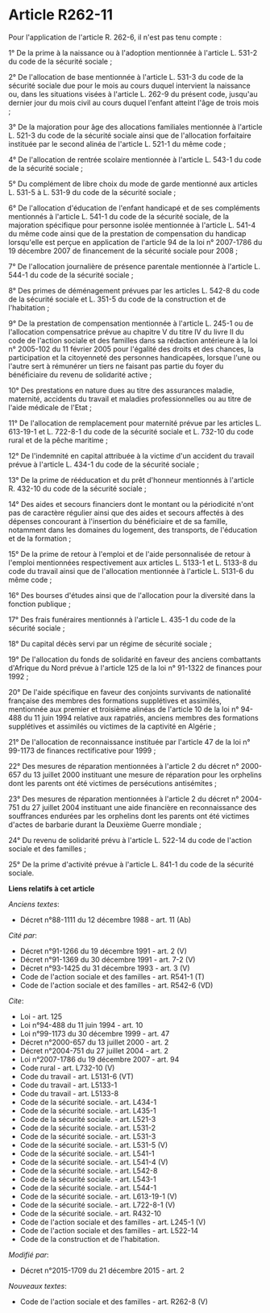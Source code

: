 # Article R262-11

Pour l'application de l'article R. 262-6, il n'est pas tenu compte : 

1° De la prime à la naissance ou à l'adoption mentionnée à l'article L. 531-2 du code de la sécurité sociale ; 

2° De l'allocation de base mentionnée à l'article L. 531-3 du code de la sécurité sociale due pour le mois au cours duquel
intervient la naissance ou, dans les situations visées à l'article L. 262-9 du présent code, jusqu'au dernier jour du mois
civil au cours duquel l'enfant atteint l'âge de trois mois ; 

3° De la majoration pour âge des allocations familiales mentionnée à l'article L. 521-3 du code de la sécurité sociale ainsi
que de l'allocation forfaitaire instituée par le second alinéa de l'article L. 521-1 du même code ; 

4° De l'allocation de rentrée scolaire mentionnée à l'article L. 543-1 du code de la sécurité sociale ; 

5° Du complément de libre choix du mode de garde mentionné aux articles L. 531-5 à L. 531-9 du code de la sécurité sociale ; 

6° De l'allocation d'éducation de l'enfant handicapé et de ses compléments mentionnés à l'article L. 541-1 du code de la
sécurité sociale, de la majoration spécifique pour personne isolée mentionnée à l'article L. 541-4 du même code ainsi que de
la prestation de compensation du handicap lorsqu'elle est perçue en application de l'article 94 de la loi n° 2007-1786 du 19
décembre 2007 de financement de la sécurité sociale pour 2008 ; 

7° De l'allocation journalière de présence parentale mentionnée à l'article L. 544-1 du code de la sécurité sociale ; 

8° Des primes de déménagement prévues par les articles L. 542-8 du code de la sécurité sociale et L. 351-5 du code de la
construction et de l'habitation ; 

9° De la prestation de compensation mentionnée à l'article L. 245-1 ou de l'allocation compensatrice prévue au chapitre V du
titre IV du livre II du code de l'action sociale et des familles dans sa rédaction antérieure à la loi n° 2005-102 du 11
février 2005 pour l'égalité des droits et des chances, la participation et la citoyenneté des personnes handicapées, lorsque
l'une ou l'autre sert à rémunérer un tiers ne faisant pas partie du foyer du bénéficiaire du revenu de solidarité active ; 

10° Des prestations en nature dues au titre des assurances maladie, maternité, accidents du travail et maladies
professionnelles ou au titre de l'aide médicale de l'Etat ; 

11° De l'allocation de remplacement pour maternité prévue par les articles L. 613-19-1 et L. 722-8-1 du code de la sécurité
sociale et L. 732-10 du code rural et de la pêche maritime ; 

12° De l'indemnité en capital attribuée à la victime d'un accident du travail prévue à l'article L. 434-1 du code de la
sécurité sociale ; 

13° De la prime de rééducation et du prêt d'honneur mentionnés à l'article R. 432-10 du code de la sécurité sociale ; 

14° Des aides et secours financiers dont le montant ou la périodicité n'ont pas de caractère régulier ainsi que des aides et
secours affectés à des dépenses concourant à l'insertion du bénéficiaire et de sa famille, notamment dans les domaines du
logement, des transports, de l'éducation et de la formation ; 

15° De la prime de retour à l'emploi et de l'aide personnalisée de retour à l'emploi mentionnées respectivement aux articles
L. 5133-1 et L. 5133-8 du code du travail ainsi que de l'allocation mentionnée à l'article L. 5131-6 du même code ; 

16° Des bourses d'études ainsi que de l'allocation pour la diversité dans la fonction publique ; 

17° Des frais funéraires mentionnés à l'article L. 435-1 du code de la sécurité sociale ; 

18° Du capital décès servi par un régime de sécurité sociale ; 

19° De l'allocation du fonds de solidarité en faveur des anciens combattants d'Afrique du Nord prévue à l'article 125 de la
loi n° 91-1322 de finances pour 1992 ; 

20° De l'aide spécifique en faveur des conjoints survivants de nationalité française des membres des formations supplétives
et assimilés, mentionnée aux premier et troisième alinéas de l'article 10 de la loi n° 94-488 du 11 juin 1994 relative aux
rapatriés, anciens membres des formations supplétives et assimilés ou victimes de la captivité en Algérie ; 

21° De l'allocation de reconnaissance instituée par l'article 47 de la loi n° 99-1173 de finances rectificative pour 1999 ; 

22° Des mesures de réparation mentionnées à l'article 2 du décret n° 2000-657 du 13 juillet 2000 instituant une mesure de
réparation pour les orphelins dont les parents ont été victimes de persécutions antisémites ; 

23° Des mesures de réparation mentionnées à l'article 2 du décret n° 2004-751 du 27 juillet 2004 instituant une aide
financière en reconnaissance des souffrances endurées par les orphelins dont les parents ont été victimes d'actes de barbarie
durant la Deuxième Guerre mondiale ; 

24° Du revenu de solidarité prévu à l'article L. 522-14 du code de l'action sociale et des familles ; 

25° De la prime d'activité prévue à l'article L. 841-1 du code de la sécurité sociale.

**Liens relatifs à cet article**

_Anciens textes_:

  - Décret n°88-1111 du 12 décembre 1988 - art. 11 (Ab)

_Cité par_:

  - Décret n°91-1266 du 19 décembre 1991 - art. 2 (V)
  - Décret n°91-1369 du 30 décembre 1991 - art. 7-2 (V)
  - Décret n°93-1425 du 31 décembre 1993 - art. 3 (V)
  - Code de l'action sociale et des familles - art. R541-1 (T)
  - Code de l'action sociale et des familles - art. R542-6 (VD)

_Cite_:

  - Loi - art. 125
  - Loi n°94-488 du 11 juin 1994 - art. 10
  - Loi n°99-1173 du 30 décembre 1999 - art. 47
  - Décret n°2000-657 du 13 juillet 2000 - art. 2
  - Décret n°2004-751 du 27 juillet 2004 - art. 2
  - Loi n°2007-1786 du 19 décembre 2007 - art. 94
  - Code rural - art. L732-10 (V)
  - Code du travail - art. L5131-6 (VT)
  - Code du travail - art. L5133-1
  - Code du travail - art. L5133-8
  - Code de la sécurité sociale. - art. L434-1
  - Code de la sécurité sociale. - art. L435-1
  - Code de la sécurité sociale. - art. L521-3
  - Code de la sécurité sociale. - art. L531-2
  - Code de la sécurité sociale. - art. L531-3
  - Code de la sécurité sociale. - art. L531-5 (V)
  - Code de la sécurité sociale. - art. L541-1
  - Code de la sécurité sociale. - art. L541-4 (V)
  - Code de la sécurité sociale. - art. L542-8
  - Code de la sécurité sociale. - art. L543-1
  - Code de la sécurité sociale. - art. L544-1
  - Code de la sécurité sociale. - art. L613-19-1 (V)
  - Code de la sécurité sociale. - art. L722-8-1 (V)
  - Code de la sécurité sociale. - art. R432-10
  - Code de l'action sociale et des familles - art. L245-1 (V)
  - Code de l'action sociale et des familles - art. L522-14
  - Code de la construction et de l'habitation.

_Modifié par_:

  - Décret n°2015-1709 du 21 décembre 2015 - art. 2

_Nouveaux textes_:

  - Code de l'action sociale et des familles - art. R262-8 (V)
